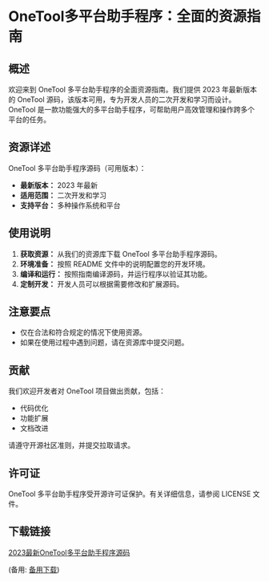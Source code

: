 # OneTool多平台助手程序：全面的资源指南

## 概述
欢迎来到 OneTool 多平台助手程序的全面资源指南。我们提供 2023 年最新版本的 OneTool 源码，该版本可用，专为开发人员的二次开发和学习而设计。OneTool 是一款功能强大的多平台助手程序，可帮助用户高效管理和操作跨多个平台的任务。

## 资源详述
OneTool 多平台助手程序源码（可用版本）：

* **最新版本：** 2023 年最新
* **适用范围：** 二次开发和学习
* **支持平台：** 多种操作系统和平台

## 使用说明

1. **获取资源：** 从我们的资源库下载 OneTool 多平台助手程序源码。
2. **环境准备：** 按照 README 文件中的说明配置您的开发环境。
3. **编译和运行：** 按照指南编译源码，并运行程序以验证其功能。
4. **定制开发：** 开发人员可以根据需要修改和扩展源码。

## 注意要点

* 仅在合法和符合规定的情况下使用资源。
* 如果在使用过程中遇到问题，请在资源库中提交问题。

## 贡献

我们欢迎开发者对 OneTool 项目做出贡献，包括：

* 代码优化
* 功能扩展
* 文档改进

请遵守开源社区准则，并提交拉取请求。

## 许可证

OneTool 多平台助手程序受开源许可证保护。有关详细信息，请参阅 LICENSE 文件。

## 下载链接
[2023最新OneTool多平台助手程序源码](https://pan.quark.cn/s/a4cf6a78dd84) 

(备用: [备用下载](https://pan.baidu.com/s/1mSjNfY2M0ZJpb3IQ2eQ-nQ?pwd=1234))
